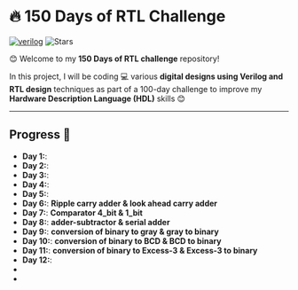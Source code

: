 # 🔥 150 Days of RTL Challenge

[![verilog](https://img.shields.io/badge/verilog-100.0%25-blue)]()
![Stars](https://img.shields.io/badge/stars-4-lightgrey)


😊 Welcome to my **150 Days of RTL challenge** repository!

In this project, I will be coding 💻 various **digital designs using Verilog and RTL design** techniques as part of a 100-day challenge to improve my **Hardware Description Language (HDL)** skills 😊

---

## Progress 📅

- **Day 1:**:
- **Day 2:**:
- **Day 3:**:
- **Day 4:**:
- **Day 5:**:
- **Day 6:**: **Ripple carry adder & look ahead carry adder**
- **Day 7:**:  **Comparator 4_bit & 1_bit**
- **Day 8:**: **adder-subtractor & serial adder**
- **Day 9:**:  **conversion of binary to gray & gray to binary**
- **Day 10:**: **conversion of binary to BCD & BCD to binary**
- **Day 11:**: **conversion of binary to Excess-3 & Excess-3 to binary**
- **Day 12:**:
-   
-   
